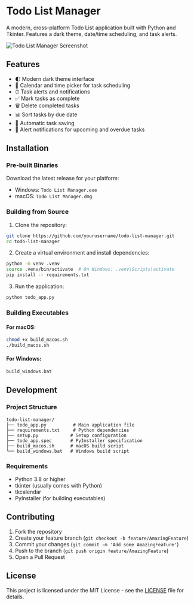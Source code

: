 # Todo List Manager

A modern, cross-platform Todo List application built with Python and Tkinter. Features a dark theme, date/time scheduling, and task alerts.

![Todo List Manager Screenshot](screenshots/app_screenshot.png)

## Features

- 🌓 Modern dark theme interface
- 📅 Calendar and time picker for task scheduling
- ⏰ Task alerts and notifications
- ✅ Mark tasks as complete
- 🗑️ Delete completed tasks
- 📊 Sort tasks by due date
- 💾 Automatic task saving
- 🔔 Alert notifications for upcoming and overdue tasks

## Installation

### Pre-built Binaries

Download the latest release for your platform:
- Windows: `Todo List Manager.exe`
- macOS: `Todo List Manager.dmg`

### Building from Source

1. Clone the repository:
```bash
git clone https://github.com/yourusername/todo-list-manager.git
cd todo-list-manager
```

2. Create a virtual environment and install dependencies:
```bash
python -m venv .venv
source .venv/bin/activate  # On Windows: .venv\Scripts\activate
pip install -r requirements.txt
```

3. Run the application:
```bash
python todo_app.py
```

### Building Executables

#### For macOS:
```bash
chmod +x build_macos.sh
./build_macos.sh
```

#### For Windows:
```bash
build_windows.bat
```

## Development

### Project Structure
```
todo-list-manager/
├── todo_app.py          # Main application file
├── requirements.txt     # Python dependencies
├── setup.py            # Setup configuration
├── todo_app.spec       # PyInstaller specification
├── build_macos.sh      # macOS build script
└── build_windows.bat   # Windows build script
```

### Requirements
- Python 3.8 or higher
- tkinter (usually comes with Python)
- tkcalendar
- PyInstaller (for building executables)

## Contributing

1. Fork the repository
2. Create your feature branch (`git checkout -b feature/AmazingFeature`)
3. Commit your changes (`git commit -m 'Add some AmazingFeature'`)
4. Push to the branch (`git push origin feature/AmazingFeature`)
5. Open a Pull Request

## License

This project is licensed under the MIT License - see the [LICENSE](LICENSE) file for details. 